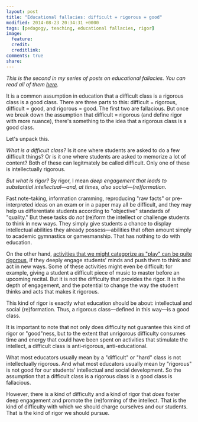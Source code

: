 ```yaml
---
layout: post
title: "Educational fallacies: difficult = rigorous = good"
modified: 2014-08-23 20:34:31 +0000
tags: [pedagogy, teaching, educational fallacies, rigor]
image:
  feature: 
  credit: 
  creditlink: 
comments: true
share: 
---
```


*This is the second in my series of posts on educational fallacies. You can read all of them [here](http://kris.shaffermusic.com/tags/#educational%20fallacies).*

It is a common assumption in education that a difficult class is a rigorous class is a good class. There are three parts to this: difficult = rigorous, difficult = good, and rigorous = good. The first two are fallacious. But once we break down the assumption that difficult = rigorous (and define rigor with more nuance), there's something to the idea that a rigorous class is a good class.

Let's unpack this.

*What is a difficult class?* Is it one where students are asked to do a few difficult things? Or is it one where students are asked to memorize a lot of content? Both of these can legitmately be called difficult. Only one of these is intellectually rigorous.

*But what is rigor?* By rigor, I mean *deep engagement that leads to substantial intellectual—and, at times, also social—(re)formation*.

Fast note-taking, information cramming, reproducing "raw facts" or pre-interpreted ideas on an exam or in a paper may all be difficult, and they may help us differentiate students according to "objective" standards of "quality." But these tasks do *not* (re)form the intellect or challenge students to think in new ways. They simply give students a chance to display intellectual abilities they already possess—abilities that often amount simply to academic gymnastics or gamesmanship. That has nothing to do with education.

On the other hand, [activities that we might categorize as "play" can be quite rigorous](http://www.hybridpedagogy.com/journal/beyond-rigor/), if they deeply engage students' minds and push them to think and act in new ways. Some of these activities might even be difficult: for example, giving a student a difficult piece of music to master before an upcoming recital. But it is not the difficulty that provides the rigor. It is the depth of engagement, and the potential to change the way the student thinks and acts that makes it rigorous.

This kind of rigor is exactly what education should be about: intellectual and social (re)formation. Thus, a rigorous class—defined in this way—is a good class.

It is important to note that not only does difficulty not guarantee this kind of rigor or "good"ness, but to the extent that unrigorous difficulty consumes time and energy that could have been spent on activities that stimulate the intellect, a difficult class is anti-rigorous, anti-educational.

What most educators usually mean by a "difficult" or "hard" class is not intellectually rigorous. And what most educators usually mean by "rigorous" is not good for our students' intellectual and social development. So the assumption that a difficult class is a rigorous class is a good class is fallacious. 

However, there is a kind of difficulty and a kind of rigor that *does* foster deep engagement and promote the (re)forming of the intellect. That is the kind of difficulty with which we should charge ourselves and our students. That is the kind of rigor we should pursue.
